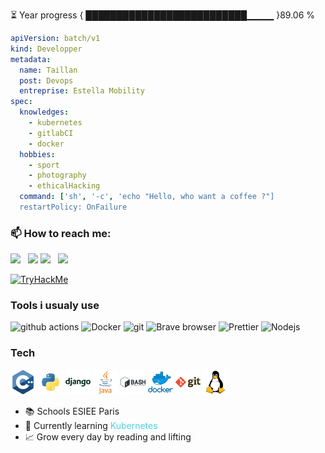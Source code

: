 ⏳ Year progress { ██████████████████████████▁▁▁▁ }89.06 % 
```yaml
apiVersion: batch/v1
kind: Developper
metadata:
  name: Taillan
  post: Devops
  entreprise: Estella Mobility
spec:
  knowledges:
    - kubernetes
    - gitlabCI
    - docker
  hobbies:
    - sport
    - photography
    - ethicalHacking
  command: ['sh', '-c', 'echo "Hello, who want a coffee ?"]
  restartPolicy: OnFailure
```

### 📫 How to reach me:
[<img src="https://img.icons8.com/color/48/000000/linkedin.png" width="3.5%"/>](https://www.linkedin.com/in/mathieu-taillandier/)   &nbsp; ![](https://img.shields.io/badge/TryHackMe-212C42.svg?style=for-the-badge&logo=TryHackMe&logoColor=white) ![](https://komarev.com/ghpvc/?username=Taillan&label=Profile%20Visits&color=blue&style=for-the-badge)  &nbsp; ![](https://dcbadge.vercel.app/api/shield/205638463687491584)  &nbsp; 

[<img src="https://tryhackme-badges.s3.amazonaws.com/math.tail.png" alt="TryHackMe"/>](https://tryhackme.com/p/math.tail)

<!--<p align="center">
  <img align="center" src="https://github-readme-stats.vercel.app/api?username=Taillan" alt="Taillan Github Stats"></img>
</p>-->


<p align="left">

<!--START_SECTION:badges-->
<!--END_SECTION:badges-->

</p>

### Tools i usualy use

<p align="left">
  <img alt="github actions" src="https://img.shields.io/badge/-Github_Actions-2088FF?style=flat-square&logo=github-actions&logoColor=white" />
  <img alt="Docker" src="https://img.shields.io/badge/-Docker-46a2f1?style=flat-square&logo=docker&logoColor=white" />
  <img alt="git" src="https://img.shields.io/badge/-Git-F05032?style=flat-square&logo=git&logoColor=white" />
  <img alt="Brave browser" src="https://img.shields.io/badge/-Brave_Browser-FB542B?style=flat-square&logo=brave&logoColor=white" /> <img alt="Prettier" src="https://img.shields.io/badge/-Prettier-F7B93E?style=flat-square&logo=prettier&logoColor=white" />
  <img alt="Nodejs" src="https://img.shields.io/badge/-Nodejs-43853d?style=flat-square&logo=Node.js&logoColor=white" />
  </p>

### Tech

<p align="left">
   <code><img height="40" src="https://raw.githubusercontent.com/github/explore/80688e429a7d4ef2fca1e82350fe8e3517d3494d/topics/cpp/cpp.png"></code>
    <code><img height="40" src="https://raw.githubusercontent.com/github/explore/80688e429a7d4ef2fca1e82350fe8e3517d3494d/topics/python/python.png"></code>
    <code><img height="40" src="https://raw.githubusercontent.com/github/explore/80688e429a7d4ef2fca1e82350fe8e3517d3494d/topics/django/django.png"></code>
    <code><img height="40" src="https://raw.githubusercontent.com/github/explore/80688e429a7d4ef2fca1e82350fe8e3517d3494d/topics/java/java.png"></code>
    <code><img height="40" src="https://raw.githubusercontent.com/github/explore/80688e429a7d4ef2fca1e82350fe8e3517d3494d/topics/bash/bash.png"></code>
    <code><img height="40" src="https://raw.githubusercontent.com/github/explore/80688e429a7d4ef2fca1e82350fe8e3517d3494d/topics/docker/docker.png"></code>
    <code><img height="40" src="https://raw.githubusercontent.com/github/explore/80688e429a7d4ef2fca1e82350fe8e3517d3494d/topics/git/git.png"></code>
    <code><img height="40" src="https://raw.githubusercontent.com/github/explore/80688e429a7d4ef2fca1e82350fe8e3517d3494d/topics/linux/linux.png"></code>
  </p>

- :books: Schools ESIEE Paris<br />
- :seedling: Currently learning <font color='#4DD0E1'>Kubernetes</font>
- :chart_with_upwards_trend: Grow every day by reading and lifting 

